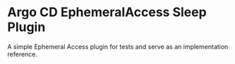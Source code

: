 # Argo CD EphemeralAccess Sleep Plugin

A simple Ephemeral Access plugin for tests and serve as an implementation reference.
